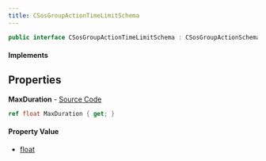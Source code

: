 ```yaml
---
title: CSosGroupActionTimeLimitSchema
---
```


```csharp
public interface CSosGroupActionTimeLimitSchema : CSosGroupActionSchema, ISchemaClass<CSosGroupActionSchema>, ISchemaClass<CSosGroupActionTimeLimitSchema>, ISchemaField, ISchemaClass, INativeHandle
```

#### Implements

## Properties

**MaxDuration** - [Source Code](https://github.com/swiftly-solution/swiftlys2/blob/main/managed/src/SwiftlyS2.Generated/Schemas/Interfaces/CSosGroupActionTimeLimitSchema.cs#L16)

```csharp
ref float MaxDuration { get; }
```

#### Property Value

- [float](https://learn.microsoft.com/dotnet/api/system.single)

